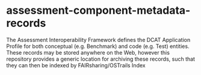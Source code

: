 # assessment-component-metadata-records
The Assessment Interoperability Framework defines the DCAT Application Profile for both conceptual (e.g. Benchmark) and code (e.g. Test) entities.  These records may be stored anywhere on the Web, however this repository provides a generic location for archiving these records, such that they can then be indexed by FAIRsharing/OSTrails Index
